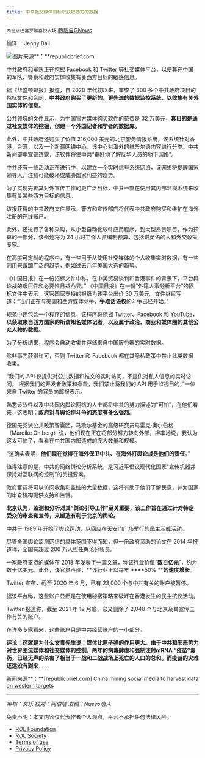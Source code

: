```yaml
---
title: 中共社交媒体目标以获取西方的数据
---
```

`西班牙巴塞罗那喜悦农场` [轉載自GNews](https://gnews.org/zh-hans/1820809/)

编译： Jenny Ball

![](https://assets.gnews.org/wp-content/uploads/2022/01/image-189.png)图片来源**：**republicbrief.com

中共政府和军队正在挖掘 Facebook 和 Twitter 等社交媒体平台，以便其在中国的军队、警察和政府实体收集有关西方目标的敏感信息。

据《华盛顿邮报》报道，自 2020 年代初以来，审查了 300 多个中共政府项目的招标文件和合同，**中共政府购买了更新的、更先进的数据监控系统，以收集有关外国实体的信息。**

公共领域的文件显示，为中国官方媒体购买软件的花费是 32 万美元，**其目的是通过社交媒体的挖掘，创建一个外国记者和学者的数据库。**

此外，中共政府还购买了价值 216,000 美元的北京警务情报系统，该系统针对香港，台湾，以及一个新疆网络中心，该中心对海外的维吾尔语内容进行分类。中共新闻部中宣部透露，该软件将使中共“更好地了解反华人员的地下网络”。

中共还有一些活动正在进行中，以建立一个实时信号系统网络，该网络将提醒国家领导人，注意可能破坏或威胁国家利益的趋势。

为了实现完善其对外宣传工作的更广泛目标，中共一直在使用其内部监视系统来收集有关某些西方目标的信息。

该报获得的中共政府文件显示，警方和宣传部门将代表中共政府购买和维护在海外注册的在线账户。

此外，还进行了各种采购，从小型自动化软件应用程序，到大型昂贵项目。作为预算的一部分，该州还将为 24 小时工作人员编制预算，包括讲英语的人和外交政策专家。

在高度可定制的程序中，有一些用于从使用社交媒体的个人收集实时数据，有一些则用来跟踪广泛的趋势，例如过去几年美国大选的趋势。

《中国日报》在一份招标文件中称，在中美贸易谈判和香港事件的背景下，平台舆论战的艰巨性和必要性日益凸显。” 《中国日报》在一份“外籍人事分析平台”的招标文件中表示，这家国家支持的报纸为该平台出价 30 万美元。文件继续写道：“我们正在与美国和西方媒体竞争，**争取话语权**的斗争已经开始。”

规范中还包含一个程序的信息，该程序将挖掘 Twitter、Facebook 和 YouTube，**以获取来自西方国家的所谓知名媒体记者，以及属于政治、商业和媒体圈的其他公众人物的数据。**

为了分析结果，程序会自动收集并存储来自中国服务器的实时数据。

除非事先获得许可，否则 Twitter 和 Facebook 都在其隐私政策中禁止此类数据收集。

“我们的 API 仅提供对公共数据和推文的实时访问，不提供对私人信息的实时访问。 根据我们的开发者政策和条款，我们禁止将我们的 API 用于监视目的，”一位来自 Twitter 的官员向邮报表示。

熟悉该软件以及中共国内舆论网络的人士都将中共的努力描述为“可怕”，在他们看来，这表明：**政府对与舆论作斗争的态度有多么强烈。**

德国无党派公共政策智囊团，马歇尔基金的高级研究员马雷克·奥尔伯格（Mareike Ohlberg）说，他们现在正在将部分努力转向外部，坦率地说，我认为这太可怕了，看看在中共国内部造成的庞大数量和规模。

“这确实表明，**他们现在觉得在海外保卫中共、在海外打舆论战是他们的责任**。”

值得注意的是，中共的网络舆论分析系统，是习近平倡议现代化国家“宣传机器并保持对互联网的控制”的关键要素。

政府官员将可以访问收集和监控的大量数据，这将有助于他们了解民意，并为国家的审查机构提供支持和监督。

**北京认为，监测和分析对其“舆论引导工作”至关重要，该工作旨在通过针对特定受众的审查和宣传，来塑造有利于北京的舆论。**

中共于 1989 年开始了舆论运动，以回应在天安门广场举行的民主示威活动。

尽管全国舆论监测网络的具体范围不得而知，但一份政府资助的论文在 2014 年报道称，全国有超过 200 万人担任舆论分析员。

一家政府支持的媒体在 2018 年发表了一篇文章，称该行业价值“**数百亿元**”，约为数十亿美元。此外，该官员声称，**该行业正以每年 ****50% ****的速度增长**。

Twitter 宣布，截至 2020 年 6 月，已有 23,000 个与中共有关的账户被暂停。

据该平台称，这些账户显然是在使用秘密策略来破坏在香港发生的民主抗议活动。

Twitter 报道称，截至 2021 年 12 月底，它又删除了 2,048 个与北京及其宣传工作有关的账户。

在许多专家看来，这些账户只是中共经营账户的一小部分。

**评论：这就是为什么文贵先生说：媒体比原子弹的作用更大。由于中共和邪恶势力对世界主流媒体和社交媒体的控制，两年的病毒肆虐和强制注射mRNA “疫苗”毒药，已经无声的杀害了相当于一战和二战战场上死亡的人口的总和。而疫苗的灾难还远没有到来……**

新闻来源**：**[republicbrief.com] [China mining social media to harvest data on western targets](http://republicbrief.com/china-mining-social-media-to-harvest-data-on-western-targets/)

* * *

*审核：文乐
校对：阿伯塔
发稿：Nuevo唐人*

 

免责声明：本文内容仅代表作者个人观点，平台不承担任何法律风险。

- [ROL Foundation](https://rolfoundation.org/)
- [ROL Society](https://rolsociety.org/)
- [Terms of use](https://gnews.org/terms-of-use-3/)
- [Privacy Policy](https://gnews.org/privacy-policy/)

